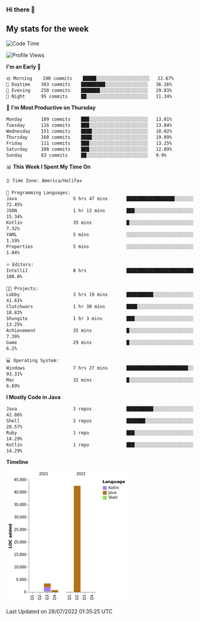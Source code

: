 ### Hi there 👋

## My stats for the week
<!--START_SECTION:waka-->
![Code Time](http://img.shields.io/badge/Code%20Time-333%20hrs%2038%20mins-blue)

![Profile Views](http://img.shields.io/badge/Profile%20Views-0-blue)

**I'm an Early 🐤** 

```text
🌞 Morning    190 commits    █████░░░░░░░░░░░░░░░░░░░░   22.67% 
🌆 Daytime    303 commits    █████████░░░░░░░░░░░░░░░░   36.16% 
🌃 Evening    250 commits    ███████░░░░░░░░░░░░░░░░░░   29.83% 
🌙 Night      95 commits     ██░░░░░░░░░░░░░░░░░░░░░░░   11.34%

```
📅 **I'm Most Productive on Thursday** 

```text
Monday       109 commits    ███░░░░░░░░░░░░░░░░░░░░░░   13.01% 
Tuesday      116 commits    ███░░░░░░░░░░░░░░░░░░░░░░   13.84% 
Wednesday    151 commits    ████░░░░░░░░░░░░░░░░░░░░░   18.02% 
Thursday     160 commits    ████░░░░░░░░░░░░░░░░░░░░░   19.09% 
Friday       111 commits    ███░░░░░░░░░░░░░░░░░░░░░░   13.25% 
Saturday     108 commits    ███░░░░░░░░░░░░░░░░░░░░░░   12.89% 
Sunday       83 commits     ██░░░░░░░░░░░░░░░░░░░░░░░   9.9%

```


📊 **This Week I Spent My Time On** 

```text
⌚︎ Time Zone: America/Halifax

💬 Programming Languages: 
Java                     5 hrs 47 mins       ██████████████████░░░░░░░   72.45% 
JSON                     1 hr 13 mins        ███░░░░░░░░░░░░░░░░░░░░░░   15.34% 
Kotlin                   35 mins             █░░░░░░░░░░░░░░░░░░░░░░░░   7.32% 
YAML                     5 mins              ░░░░░░░░░░░░░░░░░░░░░░░░░   1.19% 
Properties               5 mins              ░░░░░░░░░░░░░░░░░░░░░░░░░   1.04%

🔥 Editors: 
IntelliJ                 8 hrs               █████████████████████████   100.0%

🐱‍💻 Projects: 
Lobby                    3 hrs 19 mins       ██████████░░░░░░░░░░░░░░░   41.61% 
Clutchwars               1 hr 30 mins        ████░░░░░░░░░░░░░░░░░░░░░   18.83% 
Shungite                 1 hr 3 mins         ███░░░░░░░░░░░░░░░░░░░░░░   13.25% 
Achievement              35 mins             █░░░░░░░░░░░░░░░░░░░░░░░░   7.39% 
Game                     29 mins             █░░░░░░░░░░░░░░░░░░░░░░░░   6.2%

💻 Operating System: 
Windows                  7 hrs 27 mins       ███████████████████████░░   93.31% 
Mac                      32 mins             █░░░░░░░░░░░░░░░░░░░░░░░░   6.69%

```

**I Mostly Code in Java** 

```text
Java                     3 repos             ██████████░░░░░░░░░░░░░░░   42.86% 
Shell                    2 repos             ███████░░░░░░░░░░░░░░░░░░   28.57% 
Ruby                     1 repo              ███░░░░░░░░░░░░░░░░░░░░░░   14.29% 
Kotlin                   1 repo              ███░░░░░░░░░░░░░░░░░░░░░░   14.29%

```


**Timeline**

![Chart not found](https://raw.githubusercontent.com/lyndseyy/lyndseyy/main/charts/bar_graph.png) 


 Last Updated on 28/07/2022 01:35:25 UTC
<!--END_SECTION:waka-->
